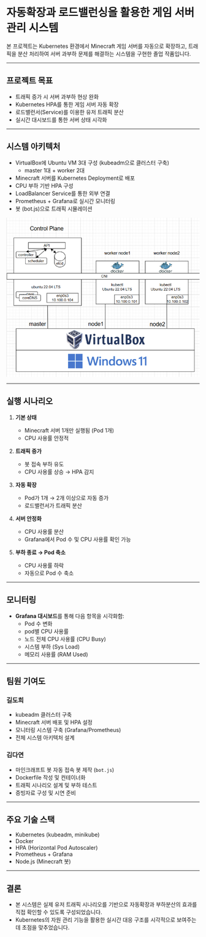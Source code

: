 # 자동확장과 로드밸런싱을 활용한 게임 서버 관리 시스템

본 프로젝트는 Kubernetes 환경에서 Minecraft 게임 서버를 자동으로 확장하고, 트래픽을 분산 처리하여 서버 과부하 문제를 해결하는 시스템을 구현한 졸업 작품입니다.

---

## 프로젝트 목표

- 트래픽 증가 시 서버 과부하 현상 완화
- Kubernetes HPA를 통한 게임 서버 자동 확장
- 로드밸런서(Service)를 이용한 유저 트래픽 분산
- 실시간 대시보드를 통한 서버 상태 시각화

---

## 시스템 아키텍처

- VirtualBox에 Ubuntu VM 3대 구성 (kubeadm으로 클러스터 구축)
  - master 1대 + worker 2대
- Minecraft 서버를 Kubernetes Deployment로 배포
- CPU 부하 기반 HPA 구성
- LoadBalancer Service를 통한 외부 연결
- Prometheus + Grafana로 실시간 모니터링
- 봇 (bot.js)으로 트래픽 시뮬레이션

![아키텍처 다이어그램](./infrastructure/cluster-structure.png)

---


## 실행 시나리오

1. **기본 상태**  
   - Minecraft 서버 1개만 실행됨 (Pod 1개)  
   - CPU 사용률 안정적

2. **트래픽 증가**  
   - 봇 접속 부하 유도  
   - CPU 사용률 상승 → HPA 감지

3. **자동 확장**  
   - Pod가 1개 → 2개 이상으로 자동 증가  
   - 로드밸런서가 트래픽 분산

4. **서버 안정화**  
   - CPU 사용률 분산  
   - Grafana에서 Pod 수 및 CPU 사용률 확인 가능
     
5. **부하 종료 → Pod 축소**  
   - CPU 사용률 하락  
   - 자동으로 Pod 수 축소

---

## 모니터링

- **Grafana 대시보드**를 통해 다음 항목을 시각화함:
  - Pod 수 변화
  - pod별 CPU 사용률
  - 노드 전체 CPU 사용률 (CPU Busy)
  - 시스템 부하 (Sys Load)
  - 메모리 사용률 (RAM Used)
  

---

## 팀원 기여도

### 길도희
- kubeadm 클러스터 구축
- Minecraft 서버 배포 및 HPA 설정
- 모니터링 시스템 구축 (Grafana/Prometheus)
- 전체 시스템 아키텍처 설계

### 김다연
- 마인크래프트 봇 자동 접속 봇 제작 (`bot.js`)
- Dockerfile 작성 및 컨테이너화
- 트래픽 시나리오 설계 및 부하 테스트
- 증빙자료 구성 및 시연 준비

---

## 주요 기술 스택

- Kubernetes (kubeadm, minikube)
- Docker
- HPA (Horizontal Pod Autoscaler)
- Prometheus + Grafana
- Node.js (Minecraft 봇)


---

## 결론

- 본 시스템은 실제 유저 트래픽 시나리오를 기반으로 자동확장과 부하분산의 효과를 직접 확인할 수 있도록 구성되었습니다.
- Kubernetes의 자원 관리 기능을 활용한 실시간 대응 구조를 시각적으로 보여주는 데 초점을 맞추었습니다.



